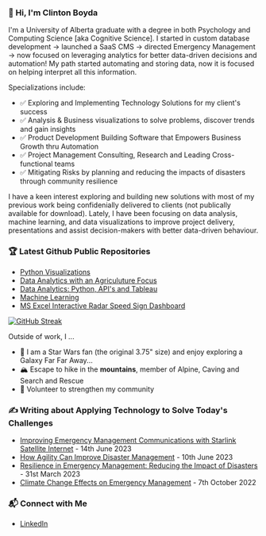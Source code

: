 ### 👋 Hi, I'm Clinton Boyda

I'm a University of Alberta graduate with a degree in both Psychology and Computing Science [aka Cognitive Science]. I started in custom database development -> launched a SaaS CMS -> directed Emergency Management -> now focused on leveraging analytics for better data-driven decisions and automation!  My path started automating and storing data, now it is focused on helping interpret all this information.

Specializations include: 
* ✅ Exploring and Implementing Technology Solutions for my client's success
* ✅ Analysis & Business visualizations to solve problems, discover trends and gain insights
* ✅ Product Development Building Software that Empowers Business Growth thru Automation
* ✅ Project Management Consulting, Research and Leading Cross-functional teams
* ✅ Mitigating Risks by planning and reducing the impacts of disasters through community resilience

I have a keen interest exploring and building new solutions with most of my previous work being confidenially delivered to clients (not publically available for download).  Lately, I have been focusing on data analysis, machine learning, and data visualizations to improve project delivery, presentations and assist decision-makers with better data-driven behaviour.  

### 🏆 Latest Github Public Repositories
* [Python Visualizations](https://github.com/cboyda/Visualizations/blob/main/README.md)
* [Data Analytics with an Agriculuture Focus](https://github.com/cboyda/Palette_Cohort_4)
* [Data Analytics: Python, API's and Tableau](https://github.com/cboyda/LighthouseLabs)
* [Machine Learning](https://github.com/cboyda/MachineLearning)
* [MS Excel Interactive Radar Speed Sign Dashboard](https://github.com/cboyda/Radar-Camera-Dashboard)
  
[![GitHub Streak](https://streak-stats.demolab.com?user=cboyda&theme=tokyonight&hide_border=true&mode=weekly&card_width=700)](https://git.io/streak-stats)

Outside of work, I ... 
* 🚀 I am a Star Wars fan (the original 3.75" size) and enjoy exploring a Galaxy Far Far Away...
* 🏔️ Escape to hike in the **mountains**, member of Alpine, Caving and Search and Rescue
* 🙌 Volunteer to strengthen my community

### ✍️ Writing about Applying Technology to Solve Today's Challenges
* [Improving Emergency Management Communications with Starlink Satellite Internet](https://www.linkedin.com/pulse/improving-emergency-management-communications-starlink) - 14th June 2023
* [How Agility Can Improve Disaster Management](https://www.linkedin.com/pulse/how-agility-can-improve-disaster-management-d4h-technologies) - 10th June 2023
* [Resilience in Emergency Management: Reducing the Impact of Disasters](https://www.linkedin.com/pulse/resilience-emergency-management-reducing-impact-disasters) - 31st March 2023
* [Climate Change Effects on Emergency Management](https://www.linkedin.com/pulse/climate-change-effects-emergency-management-d4h-technologies) - 7th October 2022

### 📬 Connect with Me
* [LinkedIn](https://www.linkedin.com/in/clintonboyda/)

